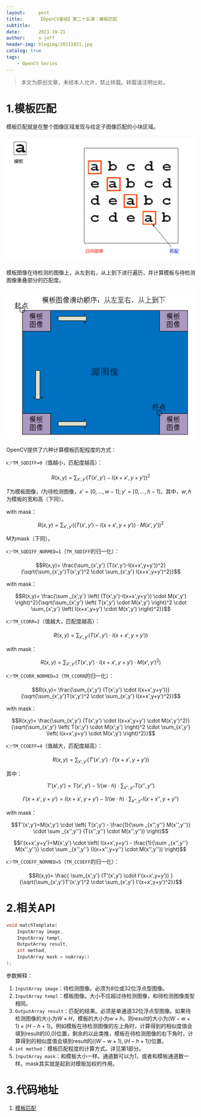 ```yaml
---
layout:     post
title:      【OpenCV基础】第二十五课：模板匹配
subtitle:   
date:       2021-10-21
author:     x-jeff
header-img: blogimg/20211021.jpg
catalog: true
tags:
    - OpenCV Series
---
```

>本文为原创文章，未经本人允许，禁止转载。转载请注明出处。

# 1.模板匹配

模板匹配就是在整个图像区域发现与给定子图像匹配的小块区域。

![](https://github.com/x-jeff/BlogImage/raw/master/OpenCVSeries/Lesson25/25x1.png)

模板图像在待检测的图像上，从左到右，从上到下进行遍历，并计算模板与待检测图像重叠部分的匹配度。

![](https://github.com/x-jeff/BlogImage/raw/master/OpenCVSeries/Lesson25/25x2.png)

OpenCV提供了六种计算模板匹配程度的方式：

👉`TM_SQDIFF=0`（值越小，匹配度越高）：

$$R(x,y)= \sum _{x',y'} (T(x',y')-I(x+x',y+y'))^2$$

$T$为模板图像，$I$为待检测图像，$x'=[0,...,w-1];y'=[0,...,h-1]$，其中，$w,h$为模板的宽和高（下同）。

with mask：

$$R(x,y)= \sum _{x',y'} \left( (T(x',y')-I(x+x',y+y')) \cdot M(x',y') \right)^2$$

M为mask（下同）。

👉`TM_SQDIFF_NORMED=1`（`TM_SQDIFF`的归一化）：

$$R(x,y)= \frac{\sum_{x',y'} (T(x',y')-I(x+x',y+y'))^2}{\sqrt{\sum_{x',y'}T(x',y')^2 \cdot \sum_{x',y'} I(x+x',y+y')^2}}$$

with mask：

$$R(x,y)= \frac{\sum _{x',y'} \left( (T(x',y')-I(x+x',y+y')) \cdot M(x',y') \right)^2}{\sqrt{\sum_{x',y'} \left( T(x',y') \cdot M(x',y') \right)^2 \cdot \sum_{x',y'} \left( I(x+x',y+y') \cdot M(x',y') \right)^2}}$$

👉`TM_CCORR=2`（值越大，匹配度越高）：

$$R(x,y)= \sum _{x',y'} (T(x',y') \cdot I(x+x',y+y'))$$

with mask：

$$R(x,y)= \sum _{x',y'} (T(x',y') \cdot I(x+x',y+y') \cdot M(x',y')^2)$$

👉`TM_CCORR_NORMED=3`（`TM_CCORR`的归一化）：

$$R(x,y)= \frac{\sum_{x',y'} (T(x',y') \cdot I(x+x',y+y'))}{\sqrt{\sum_{x',y'}T(x',y')^2 \cdot \sum_{x',y'} I(x+x',y+y')^2}}$$

with mask：

$$R(x,y)= \frac{\sum_{x',y'} (T(x',y') \cdot I(x+x',y+y') \cdot M(x',y')^2)}{\sqrt{\sum_{x',y'} \left( T(x',y') \cdot M(x',y') \right)^2 \cdot \sum_{x',y'} \left( I(x+x',y+y') \cdot M(x',y') \right)^2}}$$

👉`TM_CCOEFF=4`（值越大，匹配度越高）：

$$R(x,y)= \sum _{x',y'} (T'(x',y') \cdot I'(x+x',y+y'))$$

其中：

$$T'(x',y')=T(x',y') - 1/(w \cdot h) \cdot \sum _{x'',y''} T(x'',y'')$$

$$I'(x+x',y+y')=I(x+x',y+y') - 1/(w \cdot h)\cdot \sum _{x'',y''} I(x+x'',y+y'')$$

with mask：

$$T'(x',y')=M(x',y') \cdot \left( T(x',y') - \frac{1}{\sum _{x'',y''} M(x'',y'')} \cdot \sum _{x'',y''} (T(x'',y'') \cdot M(x'',y'')) \right)$$

 $$I'(x+x',y+y')=M(x',y') \cdot \left( I(x+x',y+y') - \frac{1}{\sum _{x'',y''} M(x'',y'')} \cdot \sum _{x'',y''} (I(x+x'',y+y'') \cdot M(x'',y'')) \right)$$

👉`TM_CCOEFF_NORMED=5`（`TM_CCOEFF`的归一化）：

$$R(x,y)= \frac{ \sum_{x',y'} (T'(x',y') \cdot I'(x+x',y+y')) }{\sqrt{\sum_{x',y'}T'(x',y')^2 \cdot \sum_{x',y'} I'(x+x',y+y')^2}}$$

# 2.相关API

```c++
void matchTemplate( 
	InputArray image, 
	InputArray templ,
	OutputArray result, 
	int method, 
	InputArray mask = noArray() 
);
```

参数解释：

1. `InputArray image`：待检测图像。必须为8位或32位浮点型图像。
2. `InputArray templ`：模板图像。大小不应超过待检测图像，和待检测图像类型相同。
3. `OutputArray result`：匹配的结果。必须是单通道32位浮点型图像。如果待检测图像的大小为$W\times H$，模板的大小为$w\times h$，则result的大小为$(W-w+1) \times (H-h+1)$。例如模板在待检测图像的左上角时，计算得到的相似度值会填到result的(0,0)位置，剩余的以此类推，模板在待检测图像的右下角时，计算得到的相似度值会填到result的$((W-w+1) , (H-h+1))$位置。
4. `int method`：模板匹配程度的计算方式。详见第1部分。
5. `InputArray mask`：和模板大小一样。通道数可以为1，或者和模板通道数一样。mask其实就是起到对模板加权的作用。

# 3.代码地址

1. [模板匹配](https://github.com/x-jeff/OpenCV_Code_Demo/tree/master/Demo25)